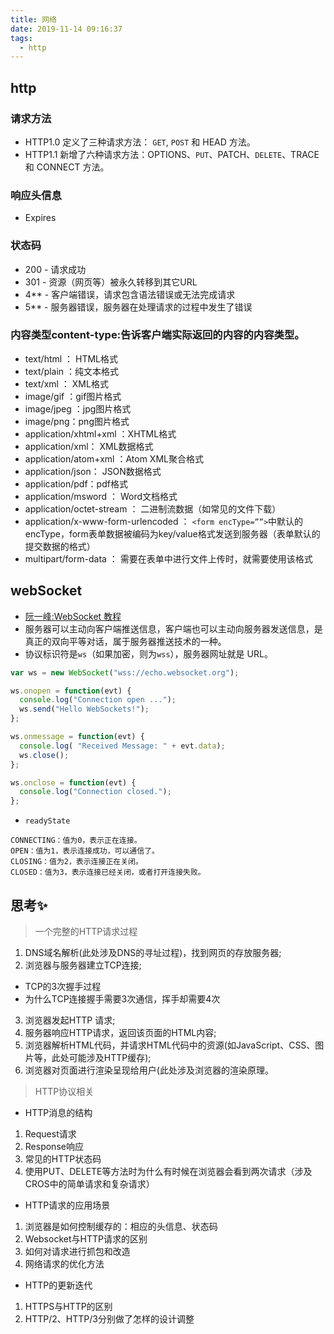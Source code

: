 ```yaml
---
title: 网络
date: 2019-11-14 09:16:37
tags:
  - http
---
```


## http
### 请求方法
- HTTP1.0 定义了三种请求方法： `GET`, `POST` 和 HEAD 方法。
- HTTP1.1 新增了六种请求方法：OPTIONS、`PUT`、PATCH、`DELETE`、TRACE 和 CONNECT 方法。
### 响应头信息
- Expires

### 状态码
- 200 - 请求成功
- 301 - 资源（网页等）被永久转移到其它URL
- 4** - 客户端错误，请求包含语法错误或无法完成请求
- 5** - 服务器错误，服务器在处理请求的过程中发生了错误
### 内容类型content-type:告诉客户端实际返回的内容的内容类型。
- text/html ： HTML格式
- text/plain ：纯文本格式
- text/xml ： XML格式
- image/gif ：gif图片格式
- image/jpeg ：jpg图片格式
- image/png：png图片格式
- application/xhtml+xml ：XHTML格式
- application/xml： XML数据格式
- application/atom+xml ：Atom XML聚合格式
- application/json： JSON数据格式
- application/pdf：pdf格式
- application/msword ： Word文档格式
- application/octet-stream ： 二进制流数据（如常见的文件下载）
- application/x-www-form-urlencoded ： `<form encType=””>`中默认的encType，form表单数据被编码为key/value格式发送到服务器（表单默认的提交数据的格式）
- multipart/form-data ： 需要在表单中进行文件上传时，就需要使用该格式



## webSocket
- [阮一峰:WebSocket 教程](https://www.ruanyifeng.com/blog/2017/05/websocket.html)
- 服务器可以主动向客户端推送信息，客户端也可以主动向服务器发送信息，是真正的双向平等对话，属于服务器推送技术的一种。
- 协议标识符是`ws`（如果加密，则为`wss`），服务器网址就是 URL。
```js
var ws = new WebSocket("wss://echo.websocket.org");

ws.onopen = function(evt) { 
  console.log("Connection open ..."); 
  ws.send("Hello WebSockets!");
};

ws.onmessage = function(evt) {
  console.log( "Received Message: " + evt.data);
  ws.close();
};

ws.onclose = function(evt) {
  console.log("Connection closed.");
};      
```
- `readyState`
```
CONNECTING：值为0，表示正在连接。
OPEN：值为1，表示连接成功，可以通信了。
CLOSING：值为2，表示连接正在关闭。
CLOSED：值为3，表示连接已经关闭，或者打开连接失败。
```

## 思考✨
> 一个完整的HTTP请求过程
1. DNS域名解析(此处涉及DNS的寻址过程)，找到网页的存放服务器;
2. 浏览器与服务器建立TCP连接;
-  TCP的3次握手过程
- 为什么TCP连接握手需要3次通信，挥手却需要4次  
3. 浏览器发起HTTP 请求;
4. 服务器响应HTTP请求，返回该页面的HTML内容;
5. 浏览器解析HTML代码，并请求HTML代码中的资源(如JavaScript、CSS、图片等，此处可能涉及HTTP缓存);
6. 浏览器对页面进行渲染呈现给用户(此处涉及浏览器的渲染原理。
> HTTP协议相关
- HTTP消息的结构
1. Request请求
2. Response响应  
3. 常见的HTTP状态码
4. 使用PUT、DELETE等方法时为什么有时候在浏览器会看到两次请求（涉及CROS中的简单请求和复杂请求）
- HTTP请求的应用场景
1. 浏览器是如何控制缓存的：相应的头信息、状态码
2. Websocket与HTTP请求的区别  
3. 如何对请求进行抓包和改造  
4. 网络请求的优化方法
- HTTP的更新迭代
1. HTTPS与HTTP的区别
2. HTTP/2、HTTP/3分别做了怎样的设计调整